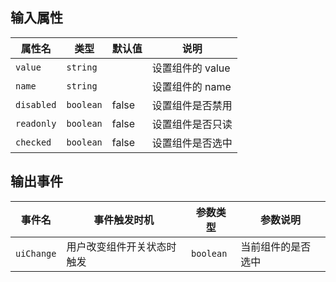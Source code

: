 <h2 uiAnchor id="输入属性">输入属性</h2>

| 属性名     | 类型      | 默认值   | 说明    |
| --            | --            | --    | --      |
| `value`       | `string`      |       | 设置组件的 value |
| `name`        | `string`      |       | 设置组件的 name |
| `disabled`    | `boolean`     | false | 设置组件是否禁用 |
| `readonly`    | `boolean`     | false | 设置组件是否只读 |
| `checked`     | `boolean`     | false | 设置组件是否选中 |

<h2 uiAnchor id="输出事件">输出事件</h2>

| 事件名         | 事件触发时机 | 参数类型              | 参数说明    |
| --             | --          | --                   | --          |
| `uiChange`| 用户改变组件开关状态时触发 |`boolean`  | 当前组件的是否选中 |
